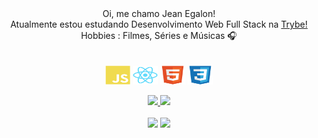 <div align="center">
<span>Oi, me chamo Jean Egalon!</span>
<br/>
<span>Atualmente estou estudando Desenvolvimento Web Full Stack na <a href="https://www.betrybe.com/" target="_blank">Trybe!</a></span>
<br/>
<span>Hobbies : Filmes, Séries e Músicas 🎧</span>
</div>

<br/>

<div align="center" style="display: inline_block"><br>
  <img align="center" alt="JS" height="30" width="40" src="https://raw.githubusercontent.com/devicons/devicon/master/icons/javascript/javascript-plain.svg">
  <img align="center" alt="REACT" height="30" width="40" src="https://raw.githubusercontent.com/devicons/devicon/master/icons/react/react-original.svg">
  <img align="center" alt="HTML" height="30" width="40" src="https://raw.githubusercontent.com/devicons/devicon/master/icons/html5/html5-original.svg">
  <img align="center" alt="CSS" height="30" width="40" src="https://raw.githubusercontent.com/devicons/devicon/master/icons/css3/css3-original.svg">
</div>

<br/>

<div align="center">
  <a href="https://github.com/JeanEgalon">
  <img height="180em" src="https://github-readme-stats.vercel.app/api?username=JeanEgalon&show_icons=true&theme=dracula&include_all_commits=true&count_private=true"/>
  <img height="180em" src="https://github-readme-stats.vercel.app/api/top-langs/?username=JeanEgalon&layout=compact&langs_count=7&theme=dracula"/>
</div>

<br/>

<div align="center"> 
  <a href = "mailto:jeanjfe94@gmail.com"><img src="https://img.shields.io/badge/Gmail-D14836?style=for-the-badge&logo=gmail&logoColor=white" target="_blank"></a>
  <a href="https://www.linkedin.com/in/jean-de-freitas-egalon-b998b217a/" target="_blank"><img src="https://img.shields.io/badge/-LinkedIn-%230077B5?style=for-the-badge&logo=linkedin&logoColor=white" target="_blank"></a>  
</div>


